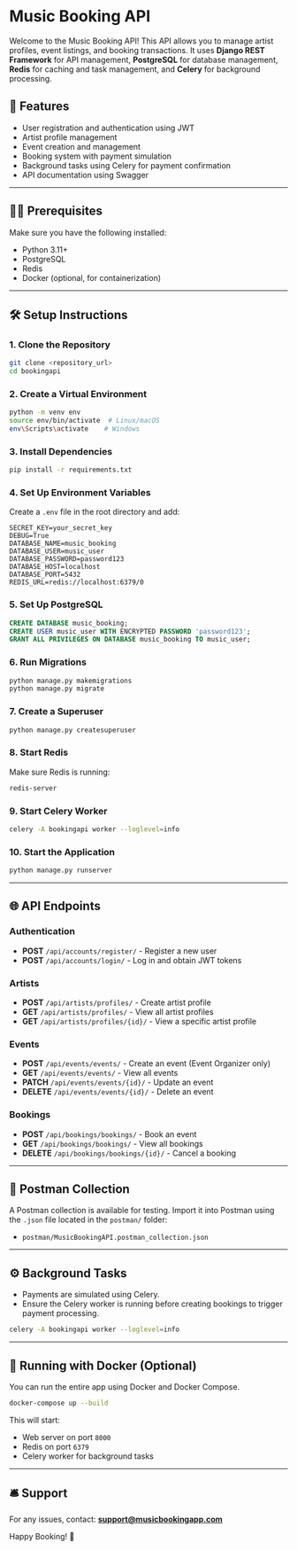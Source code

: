 # Music Booking API

Welcome to the Music Booking API! This API allows you to manage artist profiles, event listings, and booking transactions. It uses **Django REST Framework** for API management, **PostgreSQL** for database management, **Redis** for caching and task management, and **Celery** for background processing.

## 🚀 Features
- User registration and authentication using JWT
- Artist profile management
- Event creation and management
- Booking system with payment simulation
- Background tasks using Celery for payment confirmation
- API documentation using Swagger

---

## 🧑‍💻 Prerequisites
Make sure you have the following installed:
- Python 3.11+
- PostgreSQL
- Redis
- Docker (optional, for containerization)

---

## 🛠 Setup Instructions

### 1. Clone the Repository
```bash
git clone <repository_url>
cd bookingapi
```

### 2. Create a Virtual Environment
```bash
python -m venv env
source env/bin/activate  # Linux/macOS
env\Scripts\activate    # Windows
```

### 3. Install Dependencies
```bash
pip install -r requirements.txt
```

### 4. Set Up Environment Variables
Create a `.env` file in the root directory and add:
```env
SECRET_KEY=your_secret_key
DEBUG=True
DATABASE_NAME=music_booking
DATABASE_USER=music_user
DATABASE_PASSWORD=password123
DATABASE_HOST=localhost
DATABASE_PORT=5432
REDIS_URL=redis://localhost:6379/0
```

### 5. Set Up PostgreSQL
```sql
CREATE DATABASE music_booking;
CREATE USER music_user WITH ENCRYPTED PASSWORD 'password123';
GRANT ALL PRIVILEGES ON DATABASE music_booking TO music_user;
```

### 6. Run Migrations
```bash
python manage.py makemigrations
python manage.py migrate
```

### 7. Create a Superuser
```bash
python manage.py createsuperuser
```

### 8. Start Redis
Make sure Redis is running:
```bash
redis-server
```

### 9. Start Celery Worker
```bash
celery -A bookingapi worker --loglevel=info
```

### 10. Start the Application
```bash
python manage.py runserver
```

---

## 🌐 API Endpoints

### Authentication
- **POST** `/api/accounts/register/` - Register a new user
- **POST** `/api/accounts/login/` - Log in and obtain JWT tokens

### Artists
- **POST** `/api/artists/profiles/` - Create artist profile
- **GET** `/api/artists/profiles/` - View all artist profiles
- **GET** `/api/artists/profiles/{id}/` - View a specific artist profile

### Events
- **POST** `/api/events/events/` - Create an event (Event Organizer only)
- **GET** `/api/events/events/` - View all events
- **PATCH** `/api/events/events/{id}/` - Update an event
- **DELETE** `/api/events/events/{id}/` - Delete an event

### Bookings
- **POST** `/api/bookings/bookings/` - Book an event
- **GET** `/api/bookings/bookings/` - View all bookings
- **DELETE** `/api/bookings/bookings/{id}/` - Cancel a booking

---


## 🧪 Postman Collection
A Postman collection is available for testing. Import it into Postman using the `.json` file located in the `postman/` folder:
- `postman/MusicBookingAPI.postman_collection.json`

---

## ⚙️ Background Tasks
- Payments are simulated using Celery.
- Ensure the Celery worker is running before creating bookings to trigger payment processing.
```bash
celery -A bookingapi worker --loglevel=info
```

---

## 🚀 Running with Docker (Optional)
You can run the entire app using Docker and Docker Compose.
```bash
docker-compose up --build
```
This will start:
- Web server on port `8000`
- Redis on port `6379`
- Celery worker for background tasks

---

## 🛎 Support
For any issues, contact: **support@musicbookingapp.com**

Happy Booking! 🎵

